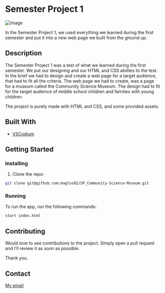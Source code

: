# Semester Project 1

![image](https://i.imgur.com/kEsK4nr.jpeg)

In the Semester Project 1, we used everything we learned during the first semester and put it into a new web page we built from the ground up.

## Description

The Semester Project 1 was a test of what we learned during the first semester. We put our designing and our HTML and CSS abilites to the test. In the brief we had to design and create a web page for a target audience, that had to fit all the criteria. The web page we had to create, was a page for a museum called the Community Science Museum. The design had to fit for the target audience of middle school children and families with young children.

The project is purely made with HTML and CSS, and some provided assets.

## Built With

- [VSCodium](https://vscodium.com/)

## Getting Started

### Installing

1. Clone the repo:

```bash
git clone git@github.com:maglus02/SP_Community-Science-Museum.git
```

### Running

To run the app, run the following commands:

```bash
start index.html
```

## Contributing

Would love to see contributions to the project. Simply open a pull request and I'll review it as soon as possible. 

Thank you.

## Contact

[My email](mailto:contact@mase.addy.io)
